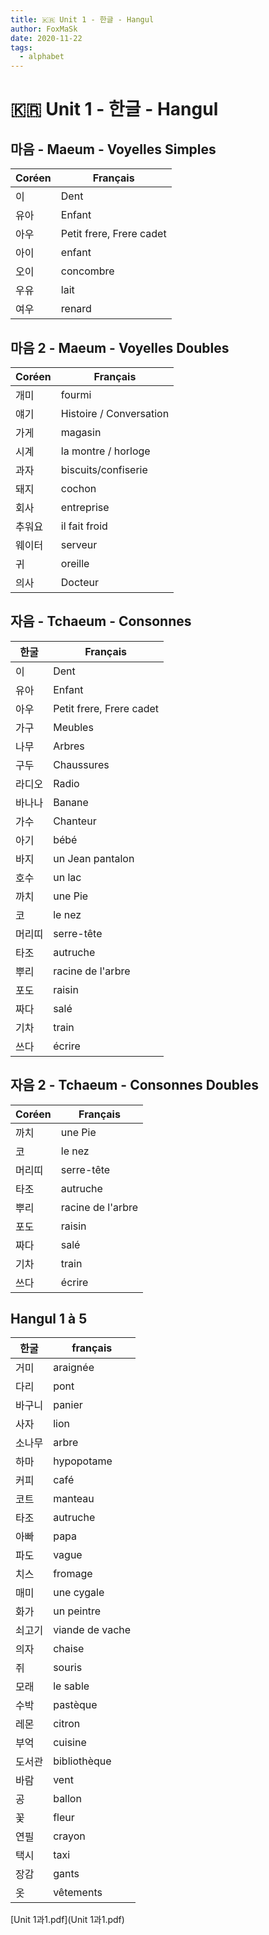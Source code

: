 ```yaml
---
title: 🇰🇷 Unit 1 - 한글 - Hangul
author: FoxMaSk
date: 2020-11-22
tags:
  - alphabet
---
```


#  🇰🇷 Unit 1 - 한글 - Hangul



## 마음 - Maeum - Voyelles Simples

| Coréen | Français                 |
|--------|--------------------------|
| 이      | Dent                     |
| 유아     | Enfant                   |
| 아우     | Petit frere, Frere cadet |
| 아이     | enfant                   |
| 오이     | concombre                |
| 우유     | lait                     |
| 여우     | renard                   |

## 마음 2 - Maeum - Voyelles Doubles

| Coréen | Français                 |
|--------|--------------------------|
| 개미     | fourmi                   |
| 얘기     | Histoire  / Conversation |
| 가게     | magasin                  |
| 시계     | la montre / horloge      |
| 과자     | biscuits/confiserie      |
| 돼지     | cochon                   |
| 회사     | entreprise               |
| 추워요    | il fait froid            |
| 웨이터    | serveur                  |
| 귀      | oreille                  |
| 의사     | Docteur                  |


## 자음 - Tchaeum - Consonnes

| 한굴   | Français                 |
| ------ | ------------------------ |
| 이     | Dent                     |
| 유아   | Enfant                   |
| 아우   | Petit frere, Frere cadet |
| 가구   | Meubles                  |
| 나무   | Arbres                   |
| 구두   | Chaussures               |
| 라디오 | Radio                    |
| 바나나 | Banane                   |
| 가수   | Chanteur                 |
| 아기   | bébé                     |
| 바지   | un Jean pantalon         |
| 호수   | un lac                   |
| 까치   | une Pie                  |
| 코     | le nez                   |
| 머리띠 | serre-tête               |
| 타조   | autruche                 |
| 뿌리   | racine de l'arbre        |
| 포도   | raisin                   |
| 짜다   | salé                     |
| 기차   | train                    |
| 쓰다   | écrire                   |

## 자음 2 - Tchaeum - Consonnes Doubles

| Coréen | Français          |
| ------ | ----------------- |
| 까치   | une Pie           |
| 코     | le nez            |
| 머리띠 | serre-tête        |
| 타조   | autruche          |
| 뿌리   | racine de l'arbre |
| 포도   | raisin            |
| 짜다   | salé              |
| 기차   | train             |
| 쓰다   | écrire            |

## Hangul 1 à 5

| 한굴   | français        |
| ------ | --------------- |
| 거미   | araignée        |
| 다리   | pont            |
| 바구니 | panier          |
| 사자   | lion            |
| 소나무 | arbre           |
| 하마   | hypopotame      |
| 커피   | café            |
| 코트   | manteau         |
| 타조   | autruche        |
| 아빠   | papa            |
| 파도   | vague           |
| 치스   | fromage         |
| 매미   | une cygale      |
| 화가   | un peintre      |
| 쇠고기 | viande de vache |
| 의자   | chaise          |
| 쥐     | souris          |
| 모래   | le sable        |
| 수박   | pastèque        |
| 레몬   | citron          |
| 부억   | cuisine         |
| 도서관 | bibliothèque    |
| 바람   | vent            |
| 공     | ballon          |
| 꽃     | fleur           |
| 연필   | crayon          |
| 택시   | taxi            |
| 장감   | gants           |
| 옷     | vêtements       |

 [Unit 1과1.pdf](Unit 1과1.pdf) 

